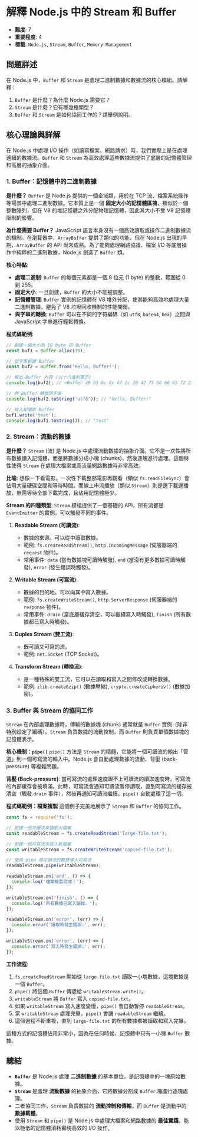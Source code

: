 # 解釋 Node.js 中的 Stream 和 Buffer

- **難度**: 7
- **重要程度**: 4
- **標籤**: `Node.js`, `Stream`, `Buffer`, `Memory Management`

## 問題詳述

在 Node.js 中，`Buffer` 和 `Stream` 是處理二進制數據和數據流的核心模組。請解釋：

1. `Buffer` 是什麼？為什麼 Node.js 需要它？
2. `Stream` 是什麼？它有哪幾種類型？
3. `Buffer` 和 `Stream` 是如何協同工作的？請舉例說明。

## 核心理論與詳解

在 Node.js 中處理 I/O 操作（如讀寫檔案、網路請求）時，我們實際上是在處理連續的數據流。`Buffer` 和 `Stream` 為高效處理這些數據流提供了底層的記憶體管理和高層的抽象介面。

### 1. Buffer：記憶體中的二進制數據

**是什麼？**
`Buffer` 是 Node.js 提供的一個全域類，用於在 TCP 流、檔案系統操作等場景中處理二進制數據。它本質上是一個 **固定大小的記憶體區塊**，類似於一個整數陣列，但在 V8 的堆記憶體之外分配物理記憶體，因此其大小不受 V8 記憶體限制的影響。

**為什麼需要 Buffer？**
JavaScript 語言本身沒有一個高效讀取或操作二進制數據流的機制。在瀏覽器中，`ArrayBuffer` 提供了類似的功能，但在 Node.js 出現的早期，`ArrayBuffer` 的 API 尚未成熟。為了能夠處理網路協議、檔案 I/O 等底層操作中純粹的二進制數據，Node.js 創造了 `Buffer` 類。

**核心特點**:

- **處理二進制**: `Buffer` 的每個元素都是一個 8 位元 (1 byte) 的整數，範圍從 0 到 255。
- **固定大小**: 一旦創建，`Buffer` 的大小不能被調整。
- **記憶體管理**: `Buffer` 實例的記憶體在 V8 堆外分配，使其能夠高效地處理大量二進制數據，避免了 V8 垃圾回收機制的性能開銷。
- **與字串的轉換**: `Buffer` 可以在不同的字符編碼（如 `utf8`, `base64`, `hex`）之間與 JavaScript 字串進行輕鬆轉換。

**程式碼範例**:

```javascript
// 創建一個大小為 10 byte 的 Buffer
const buf1 = Buffer.alloc(10);

// 從字串創建 Buffer
const buf2 = Buffer.from('Hello, Buffer!');

// 輸出 Buffer 內容 (以十六進制表示)
console.log(buf2); // <Buffer 48 65 6c 6c 6f 2c 20 42 75 66 66 65 72 21>

// 將 Buffer 轉換回字串
console.log(buf2.toString('utf8')); // "Hello, Buffer!"

// 寫入和讀取 Buffer
buf1.write('test');
console.log(buf1.toString()); // "test"
```

### 2. Stream：流動的數據

**是什麼？**
`Stream` (流) 是 Node.js 中處理流動數據的抽象介面。它不是一次性將所有數據讀入記憶體，而是將數據分成小塊 (chunks)，然後逐塊進行處理。這個特性使得 `Stream` 在處理大檔案或高流量網路數據時非常高效。

**比喻**:
想像一下看電影。一次性下載整部電影再觀看（類似 `fs.readFileSync`）會佔用大量硬碟空間和等待時間。而線上串流播放（類似 `Stream`）則是邊下載邊播放，無需等待全部下載完成，且佔用記憶體極少。

**Stream 的四種類型**:
`Stream` 模組提供了一個基礎的 API，所有流都是 `EventEmitter` 的實例，可以觸發不同的事件。

1. **Readable Stream (可讀流)**:
    - 數據的來源。可以從中讀取數據。
    - 範例: `fs.createReadStream()`, `http.IncomingMessage` (伺服器端的 `request` 物件)。
    - 常用事件: `data` (當有數據塊可讀時觸發), `end` (當沒有更多數據可讀時觸發), `error` (發生錯誤時觸發)。

2. **Writable Stream (可寫流)**:
    - 數據的目的地。可以向其中寫入數據。
    - 範例: `fs.createWriteStream()`, `http.ServerResponse` (伺服器端的 `response` 物件)。
    - 常用事件: `drain` (當底層緩存清空，可以繼續寫入時觸發), `finish` (所有數據都已寫入時觸發)。

3. **Duplex Stream (雙工流)**:
    - 既可讀又可寫的流。
    - 範例: `net.Socket` (TCP Socket)。

4. **Transform Stream (轉換流)**:
    - 是一種特殊的雙工流，它可以在讀取和寫入之間修改或轉換數據。
    - 範例: `zlib.createGzip()` (數據壓縮), `crypto.createCipheriv()` (數據加密)。

### 3. Buffer 與 Stream 的協同工作

`Stream` 在內部處理數據時，傳輸的數據塊 (chunk) 通常就是 `Buffer` 實例（除非特別設定了編碼）。`Stream` 負責數據的流動控制，而 `Buffer` 則負責單個數據塊的記憶體表示。

**核心機制：`pipe()`**
`pipe()` 方法是 `Stream` 的精髓，它能將一個可讀流的輸出「管道」到一個可寫流的輸入中。Node.js 會自動處理數據的流動、背壓 (back-pressure) 等複雜問題。

**背壓 (Back-pressure)**: 當可寫流的處理速度跟不上可讀流的讀取速度時，可寫流的內部緩存會被填滿。此時，可寫流會通知可讀流暫停讀取，直到可寫流的緩存被清空（觸發 `drain` 事件），然後再通知可讀流繼續。`pipe()` 自動處理了這一切。

**程式碼範例：檔案複製**
這個例子完美地展示了 `Stream` 和 `Buffer` 的協同工作。

```javascript
const fs = require('fs');

// 創建一個可讀流來讀取大檔案
const readableStream = fs.createReadStream('large-file.txt');

// 創建一個可寫流來寫入新檔案
const writableStream = fs.createWriteStream('copied-file.txt');

// 使用 pipe 將可讀流的數據導入可寫流
readableStream.pipe(writableStream);

readableStream.on('end', () => {
  console.log('檔案複製完成！');
});

writableStream.on('finish', () => {
  console.log('所有數據已寫入磁碟。');
});

readableStream.on('error', (err) => {
  console.error('讀取時發生錯誤:', err);
});

writableStream.on('error', (err) => {
  console.error('寫入時發生錯誤:', err);
});
```

**工作流程**:

1. `fs.createReadStream` 開始從 `large-file.txt` 讀取一小塊數據，這塊數據是一個 `Buffer`。
2. `pipe()` 將這個 `Buffer` 傳遞給 `writableStream.write()`。
3. `writableStream` 將 `Buffer` 寫入 `copied-file.txt`。
4. 如果 `writableStream` 寫入速度變慢，`pipe()` 會自動暫停 `readableStream`。
5. 當 `writableStream` 處理完畢，`pipe()` 會讓 `readableStream` 繼續。
6. 這個過程不斷重複，直到 `large-file.txt` 的所有數據都被讀取和寫入完畢。

這種方式的記憶體佔用非常小，因為在任何時候，記憶體中只有一小塊 `Buffer` 數據。

## 總結

- **`Buffer`** 是 Node.js 處理 **二進制數據** 的基本單位，是記憶體中的一塊原始數據。
- **`Stream`** 是處理 **流動數據** 的抽象介面，它將數據分割成 `Buffer` 塊進行逐塊處理。
- 二者協同工作，`Stream` 負責數據的 **流動控制和傳輸**，而 `Buffer` 是流動中的 **數據載體**。
- 使用 `Stream` 和 `pipe()` 是 Node.js 中處理大檔案和網路數據的 **最佳實踐**，能以極低的記憶體消耗實現高效的 I/O 操作。
